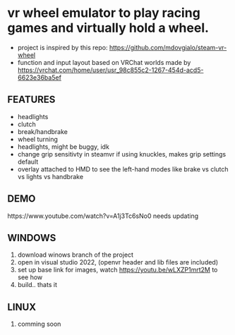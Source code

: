 <h1>vr wheel emulator to play racing games and virtually hold a wheel.</h1>

- project is inspired by this repo: https://github.com/mdovgialo/steam-vr-wheel
- function and input layout based on VRChat worlds made by https://vrchat.com/home/user/usr_98c855c2-1267-454d-acd5-6623e36ba5ef

<h2>FEATURES</h2>
 
 - headlights
 - clutch
 - break/handbrake
 - wheel turning
 - headlights, might be buggy, idk
 - change grip sensitivty in steamvr if using knuckles, makes grip settings default
 - overlay attached to HMD to see the left-hand modes like brake vs clutch vs lights vs handbrake

<h2>DEMO</h2>
https://www.youtube.com/watch?v=A1j3Tc6sNo0
needs updating
<h2>WINDOWS</h2>

1. download winows branch of the project
2. open in visual studio 2022, (openvr header and lib files are included)
3. set up base link for images, watch https://youtu.be/wLXZP1mrt2M to see how
4. build.. thats it

<h2>LINUX</h2>

1. comming soon
